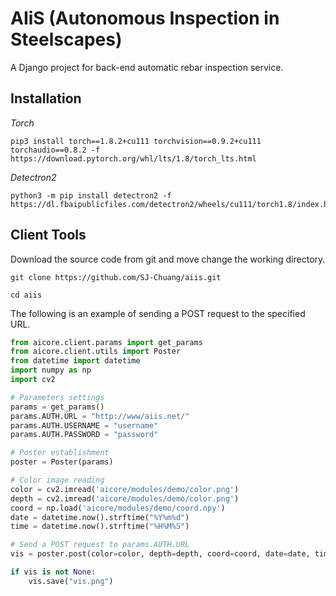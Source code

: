 # AIiS (Autonomous Inspection in Steelscapes)

A Django project for back-end automatic rebar inspection service.

## Installation

*Torch*

```shell
pip3 install torch==1.8.2+cu111 torchvision==0.9.2+cu111 torchaudio==0.8.2 -f https://download.pytorch.org/whl/lts/1.8/torch_lts.html
```

*Detectron2*

```shell
python3 -m pip install detectron2 -f https://dl.fbaipublicfiles.com/detectron2/wheels/cu111/torch1.8/index.html
```

## Client Tools

Download the source code from git and move change the working directory.

```shell
git clone https://github.com/SJ-Chuang/aiis.git
```

```shell
cd aiis
```

The following is an example of sending a POST request to the specified URL.

```python
from aicore.client.params import get_params
from aicore.client.utils import Poster
from datetime import datetime
import numpy as np
import cv2

# Parameters settings
params = get_params()
params.AUTH.URL = "http://www/aiis.net/"
params.AUTH.USERNAME = "username"
params.AUTH.PASSWORD = "password"

# Poster establishment
poster = Poster(params)

# Color image reading
color = cv2.imread('aicore/modules/demo/color.png')
depth = cv2.imread('aicore/modules/demo/color.png')
coord = np.load('aicore/modules/demo/coord.npy')
date = datetime.now().strftime("%Y%m%d")
time = datetime.now().strftime("%H%M%S")

# Send a POST request to params.AUTH.URL
vis = poster.post(color=color, depth=depth, coord=coord, date=date, time=time)

if vis is not None:
	vis.save("vis.png")
```


